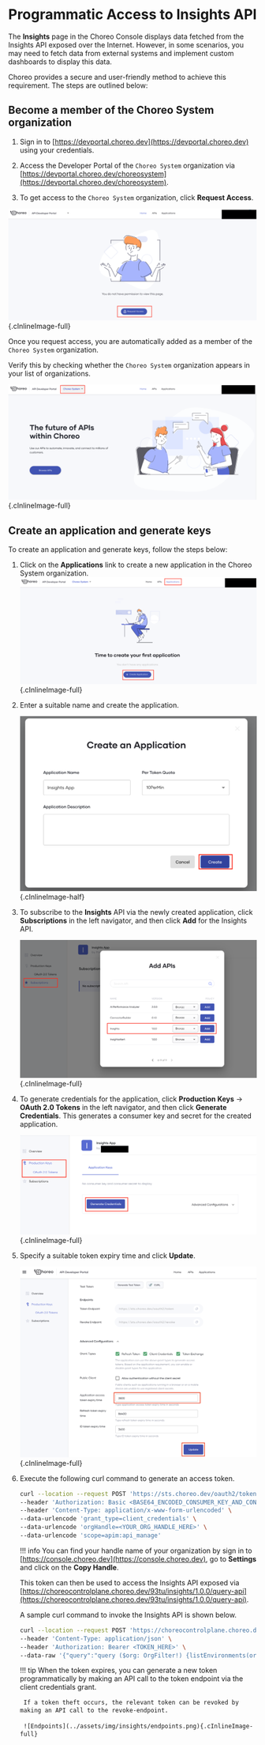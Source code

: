 # Programmatic Access to Insights API

The **Insights** page in the Choreo Console displays data fetched from the Insights API exposed over the Internet. However, in some scenarios, you may need to fetch data from external systems and implement custom dashboards to display this data.

Choreo provides a secure and user-friendly method to achieve this requirement. The steps are outlined below:

## Become a member of the Choreo System organization

1. Sign in to [https://devportal.choreo.dev](https://devportal.choreo.dev) using your credentials.

2. Access the Developer Portal of the `Choreo System` organization via [https://devportal.choreo.dev/choreosystem](https://devportal.choreo.dev/choreosystem).
   
3. To get access to the `Choreo System` organization, click **Request Access**.

![Request-Access](../assets/img/insights/request-access.png){.cInlineImage-full}

Once you request access, you are automatically added as a member of the `Choreo System` organization.

Verify this by checking whether the `Choreo System` organization appears in your list of organizations.

![Choreo-System-Home](../assets/img/insights/choreo-system-home.png){.cInlineImage-full}

## Create an application and generate keys

To create an application and generate keys, follow the steps below:

1. Click on the **Applications** link to create a new application in the Choreo System organization.
    ![Create-Application](../assets/img/insights/create-application.png){.cInlineImage-full}

2. Enter a suitable name and create the application.
   
    ![Create-Application-Wizard](../assets/img/insights/create-application-wizard.png){.cInlineImage-half}

3. To subscribe to the **Insights** API via the newly created application, click **Subscriptions** in the left navigator, and then click **Add** for the Insights API.

    ![Subscribe-API](../assets/img/insights/subscribe-api.png){.cInlineImage-full}

4. To generate credentials for the application, click  **Production Keys** -> **OAuth 2.0 Tokens** in the left navigator, and then click **Generate Credentials**. This generates a consumer key and secret for the created application.

    ![Generate-Credentials](../assets/img/insights/generate-credentials.png){.cInlineImage-full}

5. Specify a suitable token expiry time and click **Update**.
   
    ![Generate-Test-Token](../assets/img/insights/update-token-expirary-time.png){.cInlineImage-full}

6. Execute the following curl command to generate an access token.

    ```bash
    curl --location --request POST 'https://sts.choreo.dev/oauth2/token' \
    --header 'Authorization: Basic <BASE64_ENCODED_CONSUMER_KEY_AND_CONSUMER_SECRET_OF_YOUR_APP_HERE>' \
    --header 'Content-Type: application/x-www-form-urlencoded' \
    --data-urlencode 'grant_type=client_credentials' \
    --data-urlencode 'orgHandle=<YOUR_ORG_HANDLE_HERE>' \
    --data-urlencode 'scope=apim:api_manage'
    ```

    !!! info
        You can find your handle name of your organization by sign in to [https://console.choreo.dev](https://console.choreo.dev), go to **Settings** and click on the **Copy Handle**.

    This token can then be used to access the Insights API exposed via [https://choreocontrolplane.choreo.dev/93tu/insights/1.0.0/query-api](https://choreocontrolplane.choreo.dev/93tu/insights/1.0.0/query-api).

    A sample curl command to invoke the Insights API is shown below.

    ```bash
    curl --location --request POST 'https://choreocontrolplane.choreo.dev/93tu/insights/1.0.0/query-api' \
    --header 'Content-Type: application/json' \
    --header 'Authorization: Bearer <TOKEN_HERE>' \
    --data-raw '{"query":"query ($org: OrgFilter!) {listEnvironments(org: $org){id\n name}}","variables":{"org":{"orgId":"<ORG_UUID_HERE>"}}}'
    ```

    !!! tip
        When the token expires, you can generate a new token programmatically by making an API call to the token endpoint via the client credentials grant.

        If a token theft occurs, the relevant token can be revoked by making an API call to the revoke-endpoint.

        ![Endpoints](../assets/img/insights/endpoints.png){.cInlineImage-full}
